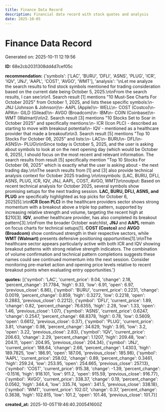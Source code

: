 ```yaml
---
title: Finance Data Record
description: Financial data record with stock quotes and analysis
date: 2025-10-05
---
```


# Finance Data Record

Generated on: 2025-10-11 12:19:56

**ID:** 68e2cb2031308dd4d7cef05c

**recommendation:** {'symbols': ['LAC', 'BURU', 'DFLI', 'ASNS', 'PLUG', 'ICR', 'IQV', 'JNJ', 'AAPL', 'COST', 'AVGO', 'WMT'], 'analysis': '<think>\nLet me analyze the search results to find stock symbols mentioned for trading consideration based on the current date being October 5, 2025.\n\nFrom the search results, I can see:\n\n1. Search result [1] mentions "10 Must-See Charts For October 2025" from October 1, 2025, and lists these specific symbols:\n- JNJ (Johnson & Johnson)\n- AAPL (Apple)\n- WELL\n- COST (Costco)\n- APA\n- GILD (Gilead)\n- AVGO (Broadcom)\n- IBM\n- COIN (Coinbase)\n- WMT (Walmart)\n\n2. Search result [3] mentions "10 Stocks Set to Soar in October 2025" and specifically mentions:\n- ICR (Icon PLC) - described as starting to move with breakout potential\n- IQV - mentioned as a healthcare provider that made a breakout\n\n3. Search result [5] mentions "Top 10 Stocks For October 06, 2025" and lists:\n- LAC\n- BURU\n- DFLI\n- ASNS\n- PLUG\n\nSince today is October 5, 2025, and the user is asking about symbols to look at on the next opening day (which would be October 6, 2025), I should focus on the most recent and relevant information. The search results from result [5] specifically mention "Top 10 Stocks For October 06, 2025" which is exactly what the user is asking about - the next trading day.\n\nThe search results from [1] and [3] also provide technical analysis context for October 2025 trading.\n</think>\n\nsymbols: [LAC, BURU, DFLI, ASNS, PLUG, ICR, IQV, JNJ, AAPL, COST, AVGO, WMT]\n\noutput: Based on recent technical analysis for October 2025, several symbols show promising setups for the next trading session. **LAC, BURU, DFLI, ASNS, and PLUG** are specifically highlighted as top picks for October 6, 2025[5].\n\n**ICR (Icon PLC)** in the healthcare providers sector shows strong momentum with a breakout above a triple top pattern, supported by increasing relative strength and volume, targeting the recent high at $210[3]. **IQV**, another healthcare provider, has also completed its breakout pattern[3].\n\nFrom the broader October watchlist, **JNJ** and **AAPL** remain on focus charts for technical setups[1]. **COST (Costco)** and **AVGO (Broadcom)** show continued strength in their respective sectors, while **WMT (Walmart)** presents defensive positioning opportunities[1].\n\nThe healthcare sector appears particularly active with both ICR and IQV showing breakout patterns with strong relative strength indicators. The combination of volume confirmation and technical pattern completions suggests these names could see continued momentum into the next session. Consider monitoring pre-market action and opening price levels relative to recent breakout points when evaluating entry opportunities.'}

**quotes:** [{'symbol': 'LAC', 'current_price': 9.04, 'change': 2.18, 'percent_change': 31.7784, 'high': 9.33, 'low': 6.91, 'open': 6.97, 'previous_close': 6.86}, {'symbol': 'BURU', 'current_price': 0.2231, 'change': 0.0019, 'percent_change': 0.859, 'high': 0.3272, 'low': 0.2218, 'open': 0.2883, 'previous_close': 0.2212}, {'symbol': 'DFLI', 'current_price': 1.89, 'change': 0.82, 'percent_change': 76.6355, 'high': 2.28, 'low': 1.33, 'open': 1.46, 'previous_close': 1.07}, {'symbol': 'ASNS', 'current_price': 0.6247, 'change': 0.2547, 'percent_change': 68.8378, 'high': 0.78, 'low': 0.5609, 'open': 0.6612, 'previous_close': 0.37}, {'symbol': 'PLUG', 'current_price': 3.81, 'change': 0.98, 'percent_change': 34.629, 'high': 3.95, 'low': 3.2, 'open': 3.22, 'previous_close': 2.83}, {'symbol': 'IQV', 'current_price': 206.63, 'change': 2.29, 'percent_change': 1.1207, 'high': 209.48, 'low': 204.11, 'open': 204.95, 'previous_close': 204.34}, {'symbol': 'JNJ', 'current_price': 188.64, 'change': 2.66, 'percent_change': 1.4303, 'high': 189.7825, 'low': 186.91, 'open': 187.06, 'previous_close': 185.98}, {'symbol': 'AAPL', 'current_price': 258.02, 'change': 0.89, 'percent_change': 0.3461, 'high': 259.24, 'low': 253.95, 'open': 254.665, 'previous_close': 257.13}, {'symbol': 'COST', 'current_price': 915.38, 'change': -1.39, 'percent_change': -0.1516, 'high': 918.101, 'low': 911.2, 'open': 915.59, 'previous_close': 916.77}, {'symbol': 'AVGO', 'current_price': 338.37, 'change': 0.19, 'percent_change': 0.0562, 'high': 344.4, 'low': 335.74, 'open': 341.5, 'previous_close': 338.18}, {'symbol': 'WMT', 'current_price': 102.07, 'change': 0.37, 'percent_change': 0.3638, 'high': 102.815, 'low': 101.2, 'open': 101.46, 'previous_close': 101.7}]

**created_at:** 2025-10-05T19:46:40.200541600Z

